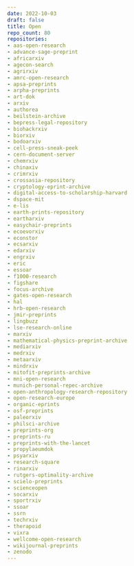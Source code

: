 ```yaml
---
date: 2022-10-03
draft: false
title: Open
repo_count: 80
repositories:
- aas-open-research
- advance-sage-preprint
- africarxiv
- agecon-search
- agrirxiv
- amrc-open-research
- apsa-preprints
- arpha-preprints
- art-dok
- arxiv
- authorea
- beilstein-archive
- bepress-legal-repository
- biohackrxiv
- biorxiv
- bodoarxiv
- cell-press-sneak-peek
- cern-document-server
- chemrxiv
- chinaxiv
- crimrxiv
- crossasia-repository
- cryptology-eprint-archive
- digital-access-to-scholarship-harvard
- dspace-mit
- e-lis
- earth-prints-repository
- eartharxiv
- easychair-preprints
- ecoevorxiv
- econstor
- ecsarxiv
- edarxiv
- engrxiv
- eric
- essoar
- f1000-research
- figshare
- focus-archive
- gates-open-research
- hal
- hrb-open-research
- jmir-preprints
- lingbuzz
- lse-research-online
- marxiv
- mathematical-physics-preprint-archive
- mediarxiv
- medrxiv
- metaarxiv
- mindrxiv
- mitofit-preprints-archive
- mni-open-research
- munich-personal-repec-archive
- open-anthropology-research-repository
- open-research-europe
- organic-eprints
- osf-preprints
- paleorxiv
- philsci-archive
- preprints-org
- preprints-ru
- preprints-with-the-lancet
- propylaeumdok
- psyarxiv
- research-square
- rinarxiv
- rutgers-optimality-archive
- scielo-preprints
- scienceopen
- socarxiv
- sportrxiv
- ssoar
- ssrn
- techrxiv
- therapoid
- vixra
- wellcome-open-research
- wikijournal-preprints
- zenodo
---
```




